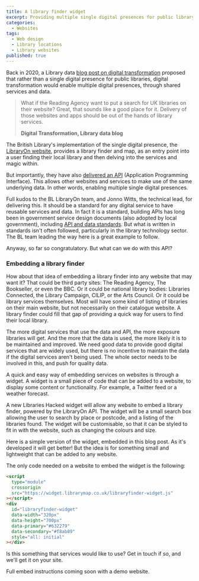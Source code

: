 ```yaml
---
title: A library finder widget
excerpt: Providing multiple single digital presences for public library services
categories:
  - Websites
tags:
  - Web design
  - Library locations
  - Library websites
published: true
---
```


Back in 2020, a Library data [blog post on digital transformation](/2020/12/31/digital-transformation/) proposed that rather than a single digital presence for public libraries, digital transformation would enable multiple digital presences, through shared services and data.

> What if the Reading Agency want to put a search for UK libraries on their website? Great, that sounds like a good place for it. Delivery of those websites and apps should be out of the hands of library services.
>
> **Digital Transformation, Library data blog**

The British Library's implementation of the single digital presence, the [LibraryOn website](https://libraryon.org.uk/), provides a library finder and map, as an entry point into a user finding their local library and then delving into the services and magic within.

But importantly, they have also [delivered an API](https://www.linkedin.com/posts/activity-7191083735675543552-QOHn) (Application Programming Interface). This allows other websites and services to make use of the same underlying data. In other words, enabling multiple single digital presences.

Full kudos to the BL LibraryOn team, and Jonno Witts, the technical lead, for delivering this. It should be a standard for any digital service to have reusable services and data. In fact it is a standard, building APIs has long been in government service design documents (also adopted by local government), including [API and data standards](https://www.gov.uk/guidance/gds-api-technical-and-data-standards). But what is written in standards isn't often followed, particularly in the library technology sector. The BL team leading the way here is a great example to follow.

Anyway, so far so congratulatory. But what can we do with this API?

### Embedding a library finder

How about that idea of embedding a library finder into any website that may want it? That could be third party sites: The Reading Agency, The Bookseller, or even the BBC. Or it could be national library bodies: Libraries Connected, the Library Campaign, CILIP, or the Arts Council. Or it could be library services themselves. Most will have some kind of listing of libraries on their main website, but not necessarily on their catalogue website. A library finder could fill that gap of providing a quick way for users to find their local library.

The more digital services that use the data and API, the more exposure libraries will get. And the more that the data is used, the more likely it is to be maintained and improved. We need good data to provide good digital services that are widely used, but there is no incentive to maintain the data if the digital services aren't being used. The whole sector needs to be involved in this, and push for quality data.

A quick and easy way of embedding services on websites is through a widget. A widget is a small piece of code that can be added to a website, to display some content or functionality. For example, a Twitter feed or a weather forecast.

A new Libraries Hacked widget will allow any website to embed a library finder, powered by the LibraryOn API. The widget will be a small search box allowing the user to search by place or postcode, and a listing of the libraries found. The widget will be customisable, so that it can be styled to fit in with the website, such as changing the colours and size.

Here is a simple version of the widget, embedded in this blog post. As it's developed it will get better! But the idea is for something small and lightweight that can be added to any website.

<script type="module" crossorigin src="https://widget.librarymap.co.uk/libraryfinder-widget.js"></script>
<div id="libraryfinder-widget" data-width="320px" data-height="700px" data-primary="#632279" data-secondary="#f8ab89" style="all: initial; margin-bottom: 10px"></div>

The only code needed on a website to embed the widget is the following:

```html
<script
  type="module"
  crossorigin
  src="https://widget.librarymap.co.uk/libraryfinder-widget.js"
></script>
<div
  id="libraryfinder-widget"
  data-width="320px"
  data-height="700px"
  data-primary="#632279"
  data-secondary="#f8ab89"
  style="all: initial"
></div>
```

Is this something that services would like to use? Get in touch if so, and we'll get it on your site.

Full embed instructions coming soon with a demo website.
